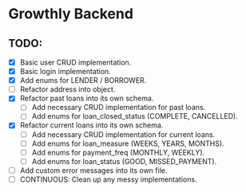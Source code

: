 # Growthly Backend

## TODO:
- [X] Basic user CRUD implementation.
- [X] Basic login implementation.
- [x] Add enums for LENDER / BORROWER.
- [ ] Refactor address into object.
- [X] Refactor past loans into its own schema.
  - [ ] Add necessary CRUD implementation for past loans.
  - [ ] Add enums for loan_closed_status (COMPLETE, CANCELLED).
- [X] Refactor current loans into its own schema.
  - [ ] Add necessary CRUD implementation for current loans.
  - [ ] Add enums for loan_measure (WEEKS, YEARS, MONTHS).
  - [ ] Add enums for payment_freq (MONTHLY, WEEKLY).
  - [ ] Add enums for loan_status (GOOD, MISSED_PAYMENT).
- [ ] Add custom error messages into its own file.
- [ ] CONTINUOUS: Clean up any messy implementations.
